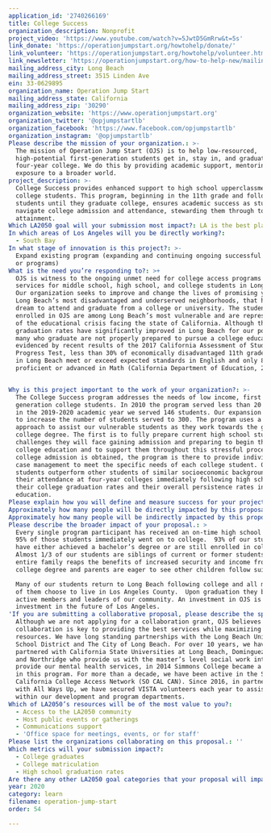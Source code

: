 ```yaml
---
application_id: '2740266169'
title: College Success
organization_description: Nonprofit
project_video: 'https://www.youtube.com/watch?v=5JwtD5GmRrw&t=5s'
link_donate: 'https://operationjumpstart.org/howtohelp/donate/'
link_volunteer: 'https://operationjumpstart.org/howtohelp/volunteer.html'
link_newsletter: 'https://operationjumpstart.org/how-to-help-new/mailinglist.html'
mailing_address_city: Long Beach
mailing_address_street: 3515 Linden Ave
ein: 33-0629895
organization_name: Operation Jump Start
mailing_address_state: California
mailing_address_zip: '30290'
organization_website: 'https://www.operationjumpstart.org'
organization_twitter: '@opjumpstartlb'
organization_facebook: 'https://www.facebook.com/opjumpstartlb'
organization_instagram: '@opjumpstartlb'
Please describe the mission of your organization.: >-
  The mission of Operation Jump Start (OJS) is to help low-resourced,
  high-potential first-generation students get in, stay in, and graduate from a
  four-year college. We do this by providing academic support, mentoring, and
  exposure to a broader world. 
project_description: >-
  College Success provides enhanced support to high school upperclassmen and
  college students. This program, beginning in the 11th grade and following
  students until they graduate college, ensures academic success as students
  navigate college admission and attendance, stewarding them through to degree
  attainment.   
Which LA2050 goal will your submission most impact?: LA is the best place to LEARN
In which areas of Los Angeles will you be directly working?:
  - South Bay
In what stage of innovation is this project?: >-
  Expand existing program (expanding and continuing ongoing successful projects
  or programs)
What is the need you’re responding to?: >+
  OJS is witness to the ongoing unmet need for college access programs and
  services for middle school, high school, and college students in Long Beach.
  Our organization seeks to improve and change the lives of promising youth from
  Long Beach’s most disadvantaged and underserved neighborhoods, that have a
  dream to attend and graduate from a college or university. The students
  enrolled in OJS are among Long Beach’s most vulnerable and are representative
  of the educational crisis facing the state of California. Although the
  graduation rates have significantly improved in Long Beach for our population,
  many who graduate are not properly prepared to pursue a college education. As
  evidenced by recent results of the 2017 California Assessment of Student
  Progress Test, less than 30% of economically disadvantaged 11th grade students
  in Long Beach meet or exceed expected standards in English and only 8% score
  proficient or advanced in Math (California Department of Education, 2018).  


Why is this project important to the work of your organization?: >-
  The College Success program addresses the needs of low income, first
  generation college students. In 2010 the program served less than 20 students,
  in the 2019-2020 academic year we served 146 students. Our expansion goal is
  to increase the number of students served to 300. The program uses a two-fold
  approach to assist our vulnerable students as they work towards the goal of a
  college degree. The first is to fully prepare current high school students for
  challenges they will face gaining admission and preparing to begin their
  college education and to support them throughout this stressful process. Once
  college admission is obtained, the program is there to provide individualized
  case management to meet the specific needs of each college student. Our
  students outperform other students of similar socioeconomic backgrounds in
  their attendance at four-year colleges immediately following high school,
  their college graduation rates and their overall persistence rates in higher
  education.
Please explain how you will define and measure success for your project.: "By creating a chance at a college education, OJS offers a path out of poverty for first- generation students of Long Beach so that they may not only succeed academically, but also in life.  Our ultimate marker for success is degree attainment.  The comprehensive interventions of OJS have proven successful over time, our students 6-year bachelor’s degree attainment rate is 75%, which is 25% higher than the national average as reported by the Pell Foundation.  \n\nThe specific program goals for the 2020-2021 academic year are as follows:\n\n* 100% of OJS high school students will complete all grade level courses needed for admission into colleges and universities in California (called a-g requirements).\n\n* Students completing the SAT preparatory course will show an average increase of a minimum of 75 points.\n\n* 95% of OJS high school graduates will begin post-secondary education in the fall semester immediately following high school graduation.\n\n* 90% of high school graduates will begin their education at a 4-year college or university. \L\n\n* 85% of the College Success participants will obtain a bachelor’s degree within 6 years of beginning their college education. \L\n\n* 90% of College Success participants will successfully complete their first year and return to college for a second year."
Approximately how many people will be directly impacted by this proposal?: '220'
Approximately how many people will be indirectly impacted by this proposal?: '650'
Please describe the broader impact of your proposal.: >
  Every single program participant has received an on-time high school diploma,
  95% of those students immediately went on to college.  93% of our students
  have either achieved a bachelor’s degree or are still enrolled in college.
  Almost 1/3 of our students are siblings of current or former students, as the
  entire family reaps the benefits of increased security and income from a
  college degree and parents are eager to see other children follow suit.

  Many of our students return to Long Beach following college and all most all
  of them choose to live in Los Angeles County.  Upon graduation they become
  active members and leaders of our community. An investment in OJS is an
  investment in the future of Los Angeles.
'If you are submitting a collaborative proposal, please describe the specific role of partner organizations in the project.': >-
  Although we are not applying for a collaboration grant, OJS believes that
  collaboration is key to providing the best services while maximizing our
  resources. We have long standing partnerships with the Long Beach Unified
  School District and The City of Long Beach. For over 10 years, we have
  partnered with California State Universities at Long Beach, Dominguez Hills
  and Northridge who provide us with the master’s level social work interns that
  provide our mental health services, in 2014 Simmons College became a partner
  in this program. For more than a decade, we have been active in the Southern
  California College Access Network (SO CAL CAN). Since 2016, in partnership
  with All Ways Up, we have secured VISTA volunteers each year to assist us
  within our development and program departments.
Which of LA2050’s resources will be of the most value to you?:
  - Access to the LA2050 community
  - Host public events or gatherings
  - Communications support
  - 'Office space for meetings, events, or for staff'
Please list the organizations collaborating on this proposal.: ''
Which metrics will your submission impact?:
  - College graduates
  - College matriculation
  - High school graduation rates
Are there any other LA2050 goal categories that your proposal will impact?: []
year: 2020
category: learn
filename: operation-jump-start
order: 54

---
```

